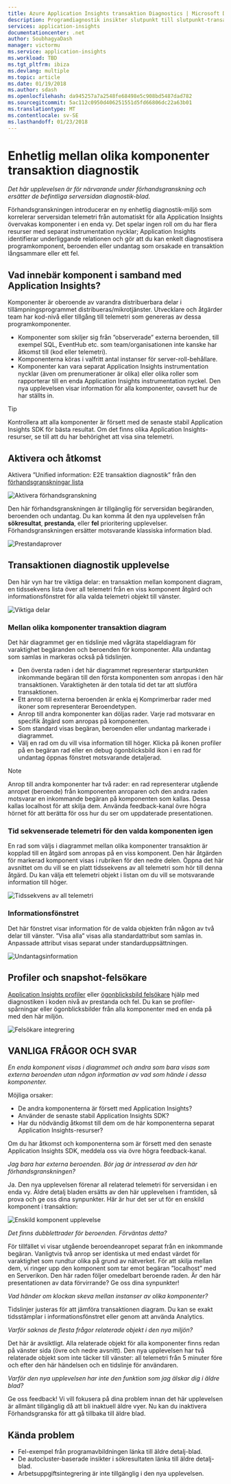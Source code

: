 ```yaml
---
title: Azure Application Insights transaktion Diagnostics | Microsoft Docs
description: Programdiagnostik insikter slutpunkt till slutpunkt-transaktion
services: application-insights
documentationcenter: .net
author: SoubhagyaDash
manager: victormu
ms.service: application-insights
ms.workload: TBD
ms.tgt_pltfrm: ibiza
ms.devlang: multiple
ms.topic: article
ms.date: 01/19/2018
ms.author: sdash
ms.openlocfilehash: da945257a7a2548fe68498e5c908bd5487dad782
ms.sourcegitcommit: 5ac112c0950d406251551d5fd66806dc22a63b01
ms.translationtype: MT
ms.contentlocale: sv-SE
ms.lasthandoff: 01/23/2018
---
```

# <a name="unified-cross-component-transaction-diagnostics"></a>Enhetlig mellan olika komponenter transaktion diagnostik

*Det här upplevelsen är för närvarande under förhandsgranskning och ersätter de befintliga serversidan diagnostik-blad.*

Förhandsgranskningen introducerar en ny enhetlig diagnostik-miljö som korrelerar serversidan telemetri från automatiskt för alla Application Insights övervakas komponenter i en enda vy. Det spelar ingen roll om du har flera resurser med separat instrumentation nycklar; Application Insights identifierar underliggande relationen och gör att du kan enkelt diagnostisera programkomponent, beroenden eller undantag som orsakade en transaktion långsammare eller ett fel.

## <a name="what-does-component-mean-in-the-context-of-application-insights"></a>Vad innebär komponent i samband med Application Insights?

Komponenter är oberoende av varandra distribuerbara delar i tillämpningsprogrammet distribueras/mikrotjänster. Utvecklare och åtgärder team har kod-nivå eller tillgång till telemetri som genereras av dessa programkomponenter. 

* Komponenter som skiljer sig från ”observerade” externa beroenden, till exempel SQL, EventHub etc. som team/organisationen inte kanske har åtkomst till (kod eller telemetri).
* Komponenterna köras i valfritt antal instanser för server-roll-behållare.
* Komponenter kan vara separat Application Insights instrumentation nycklar (även om prenumerationer är olika) eller olika roller som rapporterar till en enda Application Insights instrumentation nyckel. Den nya upplevelsen visar information för alla komponenter, oavsett hur de har ställts in.

> [!Tip]
> Kontrollera att alla komponenter är försett med de senaste stabil Application Insights SDK för bästa resultat. Om det finns olika Application Insights-resurser, se till att du har behörighet att visa sina telemetri.

## <a name="enable-and-access"></a>Aktivera och åtkomst
Aktivera ”Unified information: E2E transaktion diagnostik” från den [förhandsgranskningar lista](app-insights-previews.md)

![Aktivera förhandsgranskning](media/app-insights-e2eTxn-diagnostics/previews.png)

Den här förhandsgranskningen är tillgänglig för serversidan begäranden, beroenden och undantag. Du kan komma åt den nya upplevelsen från **sökresultat**, **prestanda**, eller **fel** prioritering upplevelser. Förhandsgranskningen ersätter motsvarande klassiska information blad. 

![Prestandaprover](media/app-insights-e2eTxn-diagnostics/performanceSamplesClickThrough.png)

## <a name="transaction-diagnostics-experience"></a>Transaktionen diagnostik upplevelse 
Den här vyn har tre viktiga delar: en transaktion mellan komponent diagram, en tidssekvens lista över all telemetri från en viss komponent åtgärd och informationsfönstret för alla valda telemetri objekt till vänster.

![Viktiga delar](media/app-insights-e2eTxn-diagnostics/3partsCrossComponent.png)

### <a name="cross-component-transaction-chart"></a>Mellan olika komponenter transaktion diagram

Det här diagrammet ger en tidslinje med vågräta stapeldiagram för varaktighet begäranden och beroenden för komponenter. Alla undantag som samlas in markeras också på tidslinjen.

* Den översta raden i det här diagrammet representerar startpunkten inkommande begäran till den första komponenten som anropas i den här transaktionen. Varaktigheten är den totala tid det tar att slutföra transaktionen.
* Ett anrop till externa beroenden är enkla ej Komprimerbar rader med ikoner som representerar Beroendetypen.
* Anrop till andra komponenter kan döljas rader. Varje rad motsvarar en specifik åtgärd som anropas på komponenten.
* Som standard visas begäran, beroenden eller undantag markerade i diagrammet.
* Välj en rad om du vill visa information till höger. Klicka på ikonen profiler på en begäran rad eller en debug ögonblicksbild ikon i en rad för undantag öppnas fönstret motsvarande detaljerad.

> [!NOTE]
Anrop till andra komponenter har två rader: en rad representerar utgående anropet (beroende) från komponenten anroparen och den andra raden motsvarar en inkommande begäran på komponenten som kallas. Dessa kallas localhost för att skilja dem. Använda feedback-kanal övre högra hörnet för att berätta för oss hur du ser om uppdaterade presentationen.

### <a name="time-sequenced-telemetry-of-the-selected-component-operation"></a>Tid sekvenserade telemetri för den valda komponenten igen

En rad som väljs i diagrammet mellan olika komponenter transaktion är kopplad till en åtgärd som anropas på en viss komponent. Den här åtgärden för markerad komponent visas i rubriken för den nedre delen. Öppna det här avsnittet om du vill se en platt tidssekvens av all telemetri som hör till denna åtgärd. Du kan välja ett telemetri objekt i listan om du vill se motsvarande information till höger.

![Tidssekvens av all telemetri](media/app-insights-e2eTxn-diagnostics/allTelemetryDrawerOpened.png)

### <a name="details-pane"></a>Informationsfönstret

Det här fönstret visar information för de valda objekten från någon av två delar till vänster. ”Visa alla” visas alla standardattribut som samlas in. Anpassade attribut visas separat under standarduppsättningen.

![Undantagsinformation](media/app-insights-e2eTxn-diagnostics/exceptiondetail.png)

## <a name="profiler-and-snapshot-debugger"></a>Profiler och snapshot-felsökare

[Application Insights profiler](app-insights-profiler.md) eller [ögonblicksbild felsökare](app-insights-snapshot-debugger.md) hjälp med diagnostiken i koden nivå av prestanda och fel. Du kan se profiler-spårningar eller ögonblicksbilder från alla komponenter med en enda på med den här miljön.

![Felsökare integrering](media/app-insights-e2eTxn-diagnostics/debugSnapshot.png)

## <a name="faq"></a>VANLIGA FRÅGOR OCH SVAR

*En enda komponent visas i diagrammet och andra som bara visas som externa beroenden utan någon information av vad som hände i dessa komponenter.*

Möjliga orsaker:

* De andra komponenterna är försett med Application Insights?
* Använder de senaste stabil Application Insights SDK?
* Har du nödvändig åtkomst till dem om de här komponenterna separat Application Insights-resurser?

Om du har åtkomst och komponenterna som är försett med den senaste Application Insights SDK, meddela oss via övre högra feedback-kanal.

*Jag bara har externa beroenden. Bör jag är intresserad av den här förhandsgranskningen?*

Ja. Den nya upplevelsen förenar all relaterad telemetri för serversidan i en enda vy. Äldre detalj bladen ersätts av den här upplevelsen i framtiden, så prova och ge oss dina synpunkter. Här är hur det ser ut för en enskild komponent i transaktion:

![Enskild komponent upplevelse](media/app-insights-e2eTxn-diagnostics/singleComponent.png)

*Det finns dubblettrader för beroenden. Förväntas detta?*

För tillfället vi visar utgående beroendeanropet separat från en inkommande begäran. Vanligtvis två anrop ser identiska ut med endast värdet för varaktighet som rundtur olika på grund av nätverket. För att skilja mellan dem, vi ringer upp den komponent som tar emot begäran ”localhost” med en Serverikon. Den här raden följer omedelbart beroende raden. Är den här presentationen av data förvirrande? Ge oss dina synpunkter!

*Vad händer om klockan skeva mellan instanser av olika komponenter?*

Tidslinjer justeras för att jämföra transaktionen diagram. Du kan se exakt tidsstämplar i informationsfönstret eller genom att använda Analytics.

*Varför saknas de flesta frågor relaterade objekt i den nya miljön?*

Det här är avsiktligt. Alla relaterade objekt för alla komponenter finns redan på vänster sida (övre och nedre avsnitt). Den nya upplevelsen har två relaterade objekt som inte täcker till vänster: all telemetri från 5 minuter före och efter den här händelsen och en tidslinje för användaren.

*Varför den nya upplevelsen har inte den funktion som jag älskar dig i äldre blad?*

Ge oss feedback! Vi vill fokusera på dina problem innan det här upplevelsen är allmänt tillgänglig då att bli inaktuell äldre vyer. Nu kan du inaktivera Förhandsgranska för att gå tillbaka till äldre blad.

## <a name="known-issues"></a>Kända problem

* Fel-exempel från programavbildningen länka till äldre detalj-blad.
* De autocluster-baserade insikter i sökresultaten länka till äldre detalj-blad.
* Arbetsuppgiftsintegrering är inte tillgänglig i den nya upplevelsen.